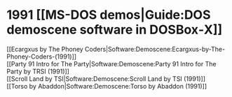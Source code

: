 # 1991 [[MS-DOS demos|Guide:DOS demoscene software in DOSBox‐X]]

[[Ecargxus by The Phoney Coders|Software:Demoscene:Ecargxus-by-The-Phoney-Coders-(1991)]]  
[[Party 91 Intro for The Party|Software:Demoscene:Party 91 Intro for The Party by TRSI (1991)]]  
[[Scroll Land by TSI|Software:Demoscene:Scroll Land by TSI (1991)]]  
[[Torso by Abaddon|Software:Demoscene:Torso by Abaddon (1991)]]  

